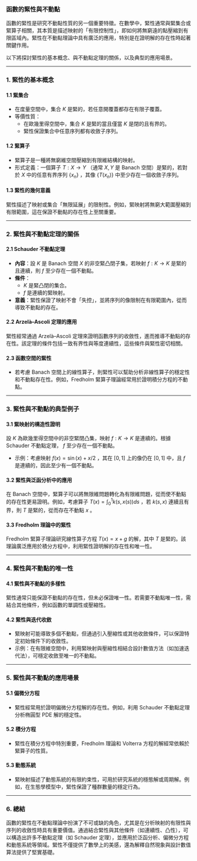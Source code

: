 ### 函數的緊性與不動點  

函數的緊性是研究不動點性質的另一個重要特徵。在數學中，緊性通常與緊集合或緊算子相關，其本質是描述映射的「有限控制性」，即如何將無窮遠的點壓縮到有限區域內。緊性在不動點理論中具有廣泛的應用，特別是在證明解的存在性時起著關鍵作用。  

以下將探討緊性的基本概念、與不動點定理的關係，以及典型的應用場景。  

---

### **1. 緊性的基本概念**

#### **1.1 緊集合**  
- 在度量空間中，集合  $`K`$  是緊的，若任意開覆蓋都存在有限子覆蓋。  
- 等價性質：  
  - 在歐幾里得空間中，集合  $`K`$  是緊的當且僅當  $`K`$  是閉的且有界的。  
  - 緊性保證集合中任意序列都有收斂子序列。

#### **1.2 緊算子**  
- 緊算子是一種將無窮維空間壓縮到有限維結構的映射。  
- 形式定義：一個算子  $`T: X \to Y`$ （通常  $`X, Y`$  是 Banach 空間）是緊的，若對於  $`X`$  中的任意有界序列  $`\{x_n\}`$ ，其像  $`\{T(x_n)\}`$  中至少存在一個收斂子序列。

#### **1.3 緊性的幾何意義**  
緊性描述了映射或集合「無限延展」的限制性。例如，緊映射將無窮大範圍壓縮到有限範圍，這在保證不動點的存在性上至關重要。  

---

### **2. 緊性與不動點定理的關係**

#### **2.1 Schauder 不動點定理**  
- **內容**：設  $`K`$  是 Banach 空間  $`X`$  的非空緊凸閉子集，若映射  $`f: K \to K`$  是緊的且連續，則  $`f`$  至少存在一個不動點。  
- **條件**：  
  -  $`K`$  是緊凸閉的集合。  
  -  $`f`$  是連續的緊映射。  
- **意義**：緊性保證了映射不會「失控」，並將序列的像限制在有限範圍內，從而導致不動點的存在。

#### **2.2 Arzelà–Ascoli 定理的應用**  
緊性經常通過 Arzelà–Ascoli 定理來證明函數序列的收斂性，進而推導不動點的存在性。該定理的條件包括一致有界性與等度連續性，這些條件與緊性密切相關。

#### **2.3 函數空間的緊性**  
- 若考慮 Banach 空間上的線性算子，則緊性可以幫助分析非線性算子的穩定性和不動點存在性。例如，Fredholm 緊算子理論經常用於證明積分方程的不動點。  

---

### **3. 緊性與不動點的典型例子**

#### **3.1 緊映射的構造性證明**  
設  $`K`$  為歐幾里得空間中的非空緊閉凸集，映射  $`f: K \to K`$  是連續的。根據 Schauder 不動點定理， $`f`$  至少存在一個不動點。  
- 示例：考慮映射  $`f(x) = \sin(x) + x/2`$ ，其在  $`[0, 1]`$  上的像仍在  $`[0, 1]`$  中，且  $`f`$  是連續的，因此至少有一個不動點。  

#### **3.2 緊性與泛函分析中的應用**  
在 Banach 空間中，緊算子可以將無限維問題轉化為有限維問題，從而使不動點的存在性更易證明。例如，考慮算子  $`T(x) = \int_0^1 k(s, x(s)) ds`$ ，若  $`k(s, x)`$  連續且有界，則  $`T`$  是緊的，從而存在不動點  $`x`$ 。  

#### **3.3 Fredholm 理論中的緊性**  
Fredholm 緊算子理論研究線性算子方程  $`T(x) = x + g`$  的解，其中  $`T`$  是緊的。該理論廣泛應用於積分方程中，利用緊性證明解的存在性和唯一性。  

---

### **4. 緊性與不動點的唯一性**

#### **4.1 緊性與不動點的多樣性**  
緊性通常只能保證不動點的存在性，但未必保證唯一性。若需要不動點唯一性，需結合其他條件，例如函數的單調性或壓縮性。  

#### **4.2 緊性與迭代收斂**  
- 緊映射可能導致多個不動點，但通過引入壓縮性或其他收斂條件，可以保證特定初始條件下的收斂性。  
- 示例：在有限維空間中，利用緊映射與壓縮性相結合設計數值方法（如加速迭代法），可穩定收斂至唯一的不動點。  

---

### **5. 緊性與不動點的應用場景**

#### **5.1 偏微分方程**  
- 緊性經常用於證明偏微分方程解的存在性。例如，利用 Schauder 不動點定理分析椭圓型 PDE 解的穩定性。  

#### **5.2 積分方程**  
- 緊性在積分方程中特別重要，Fredholm 理論和 Volterra 方程的解經常依賴於緊算子的性質。  

#### **5.3 動態系統**  
- 緊映射描述了動態系統的有限約束性，可用於研究系統的穩態解或周期解。例如，在生態學模型中，緊性保證了種群數量的穩定行為。  

---

### **6. 總結**

函數的緊性在不動點理論中扮演了不可或缺的角色，尤其是在分析映射的有限性與序列的收斂性時具有重要價值。通過結合緊性與其他條件（如連續性、凸性），可以構造出許多不動點定理（如 Schauder 定理），並應用於泛函分析、偏微分方程和動態系統等領域。緊性不僅提供了數學上的美感，還為解釋自然現象與設計數值算法提供了堅實基礎。